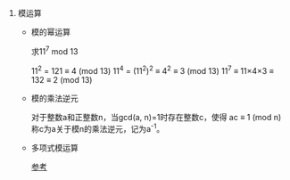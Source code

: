 1. 模运算

   - 模的幂运算

     求11<sup>7</sup> mod 13

     11<sup>2</sup> = 121 ≡ 4 (mod 13)
     11<sup>4</sup> = (11<sup>2</sup>)<sup>2</sup> ≡ 4<sup>2</sup> ≡ 3 (mod 13)
     11<sup>7</sup> ≡ 11×4×3 ≡ 132 ≡ 2 (mod 13)

   - 模的乘法逆元

     对于整数a和正整数n，当gcd(a, n)=1时存在整数c，使得
     		ac ≡ 1 (mod n)
     称c为a关于模n的乘法逆元，记为a<sup>-1</sup>。

   - 多项式模运算

     [参考](https://blog.csdn.net/qq_44840079/article/details/104963985)

     